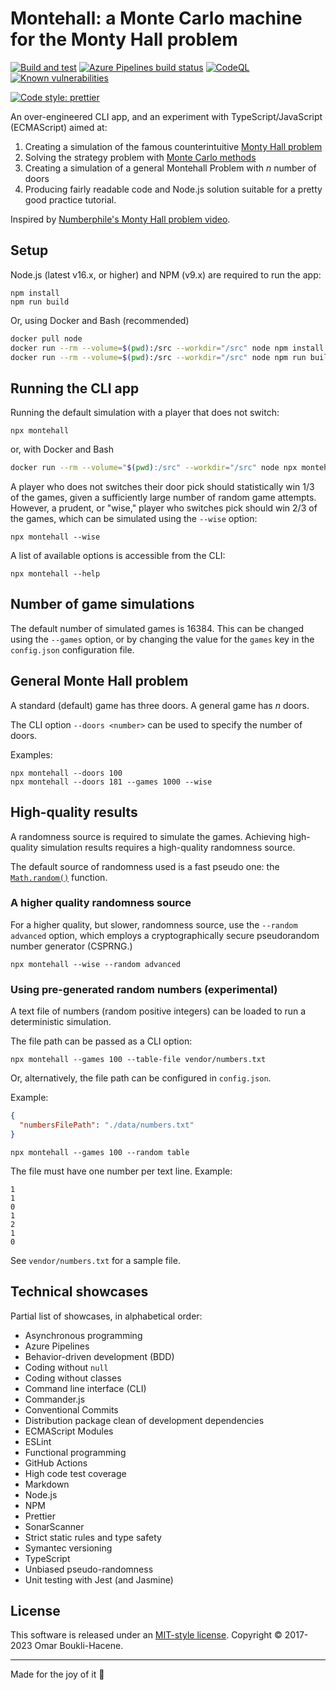 # Montehall: a Monte Carlo machine for the Monty Hall problem

[![Build and test](https://github.com/oboukli/montehall/actions/workflows/build-and-test.yml/badge.svg)](https://github.com/oboukli/montehall/actions/workflows/build-and-test.yml)
[![Azure Pipelines build status](https://dev.azure.com/omarboukli/montehall/_apis/build/status/oboukli.montehall?branchName=main)](https://dev.azure.com/omarboukli/montehall/_build/latest?definitionId=1&branchName=main)
[![CodeQL](https://github.com/oboukli/montehall/actions/workflows/codeql-analysis.yml/badge.svg?branch=main)](https://github.com/oboukli/montehall/actions/workflows/codeql-analysis.yml?query=branch%3Amain)
[![Known vulnerabilities](https://snyk.io/test/github/oboukli/montehall/badge.svg)](https://snyk.io/test/github/oboukli/montehall)

[![Code style: prettier](https://img.shields.io/badge/code_style-prettier-ff69b4.svg?style=flat-square)](https://github.com/prettier/prettier)

An over-engineered CLI app, and an experiment with TypeScript/JavaScript (ECMAScript)
aimed at:

1. Creating a simulation of the famous counterintuitive [Monty Hall problem](https://en.wikipedia.org/wiki/Monty_Hall_problem)
2. Solving the strategy problem with [Monte Carlo methods](https://en.wikipedia.org/wiki/Monte_Carlo_method)
3. Creating a simulation of a general Montehall Problem with $n$ number of doors
4. Producing fairly readable code and Node.js solution suitable
   for a pretty good practice tutorial.

Inspired by [Numberphile's Monty Hall problem video](https://www.youtube.com/watch?v=4Lb-6rxZxx0).

## Setup

Node.js (latest v16.x, or higher) and NPM (v9.x) are required to run the app:

```shell
npm install
npm run build
```

Or, using Docker and Bash (recommended)

```bash
docker pull node
docker run --rm --volume=$(pwd):/src --workdir="/src" node npm install
docker run --rm --volume=$(pwd):/src --workdir="/src" node npm run build
```

## Running the CLI app

Running the default simulation with a player that does not switch:

```shell
npx montehall
```

or, with Docker and Bash

```bash
docker run --rm --volume="$(pwd):/src" --workdir="/src" node npx montehall
```

A player who does not switches their door pick should statistically win 1/3
of the games, given a sufficiently large number of random game attempts.
However, a prudent, or "wise," player who switches pick should win 2/3
of the games, which can be simulated using the `--wise` option:

```shell
npx montehall --wise
```

A list of available options is accessible from the CLI:

```shell
npx montehall --help
```

## Number of game simulations

The default number of simulated games is 16384.
This can be changed using the `--games` option, or by changing the value for
the `games` key in the `config.json` configuration file.

## General Monte Hall problem

A standard (default) game has three doors. A general game has $n$ doors.

The CLI option `--doors <number>` can be used to specify the number of doors.

Examples:

```shell
npx montehall --doors 100
npx montehall --doors 181 --games 1000 --wise
```

## High-quality results

A randomness source is required to simulate the games. Achieving high-quality
simulation results requires a high-quality randomness source.

The default source of randomness used is a fast pseudo one: the
[`Math.random()`](https://developer.mozilla.org/en-US/docs/Web/JavaScript/Reference/Global_Objects/Math/random)
function.

### A higher quality randomness source

For a higher quality, but slower, randomness source,
use the `--random advanced` option, which employs a cryptographically
secure pseudorandom number generator (CSPRNG.)

```shell
npx montehall --wise --random advanced
```

### Using pre-generated random numbers (experimental)

A text file of numbers (random positive integers) can be loaded to run
a deterministic simulation.

The file path can be passed as a CLI option:

```shell
npx montehall --games 100 --table-file vendor/numbers.txt
```

Or, alternatively, the file path can be configured in `config.json`.

Example:

```json
{
  "numbersFilePath": "./data/numbers.txt"
}
```

```shell
npx montehall --games 100 --random table
```

The file must have one number per text line. Example:

```text
1
1
0
1
2
1
0
```

See `vendor/numbers.txt` for a sample file.

## Technical showcases

Partial list of showcases, in alphabetical order:

- Asynchronous programming
- Azure Pipelines
- Behavior-driven development (BDD)
- Coding without `null`
- Coding without classes
- Command line interface (CLI)
- Commander.js
- Conventional Commits
- Distribution package clean of development dependencies
- ECMAScript Modules
- ESLint
- Functional programming
- GitHub Actions
- High code test coverage
- Markdown
- Node.js
- NPM
- Prettier
- SonarScanner
- Strict static rules and type safety
- Symantec versioning
- TypeScript
- Unbiased pseudo-randomness
- Unit testing with Jest (and Jasmine)

## License

This software is released under an [MIT-style license](LICENSE).
Copyright © 2017-2023 Omar Boukli-Hacene.

---

Made for the joy of it 🐻
